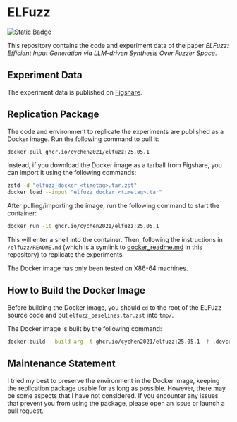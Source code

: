 # ELFuzz

[![Static Badge](https://img.shields.io/badge/Artifacts_DOI-10.6084%2Fm9.figshare.29177162-green)](https://doi.org/10.6084/m9.figshare.29177162)

This repository contains the code and experiment data of the paper *ELFuzz: Efficient Input Generation via LLM-driven Synthesis Over Fuzzer Space*.

## Experiment Data

The experiment data is published on [Figshare](https://doi.org/10.6084/m9.figshare.29177162).

## Replication Package

The code and environment to replicate the experiments are published as a Docker image. Run the following command to pull it:

```bash
docker pull ghcr.io/cychen2021/elfuzz:25.05.1
```

Instead, if you download the Docker image as a tarball from Figshare, you can import it using the following commands:

```bash
zstd -d "elfuzz_docker_<timetag>.tar.zst"
docker load --input "elfuzz_docker_<timetag>.tar"
```

After pulling/importing the image, run the following command to start the container:

```bash
docker run -it ghcr.io/cychen2021/elfuzz:25.05.1
```

This will enter a shell into the container. Then, following the instructions in `/elfuzz/README.md` (which is a symlink to [docker_readme.md](docker_readme.md) in this repository) to replicate the experiments.

The Docker image has only been tested on X86-64 machines.

## How to Build the Docker Image

Before building the Docker image, you should `cd` to the root of the ELFuzz source code and put `elfuzz_baselines.tar.zst` into `tmp/`.

The Docker image is built by the following command:

```bash
docker build --build-arg -t ghcr.io/cychen2021/elfuzz:25.05.1 -f .devcontainer/Dockerfile --target publish .
```

## Maintenance Statement

I tried my best to preserve the environment in the Docker image, keeping the replication package usable for as long as possible. However, there may be some aspects that I have not considered. If you encounter any issues that prevent you from using the package, please open an issue or launch a pull request.
